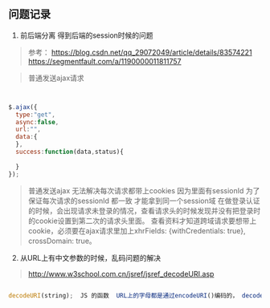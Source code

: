 ## 问题记录

1. 前后端分离 得到后端的session时候的问题 

> 参考： https://blog.csdn.net/qq_29072049/article/details/83574221
https://segmentfault.com/a/1190000011811757

> 普通发送ajax请求

```javascript


$.ajax({
  type:"get",
  async:false,
  url:"",
  data:{
  },
  success:function(data,status){
  
  }
});

```

> 普通发送ajax 无法解决每次请求都带上cookies 因为里面有sessionId 为了保证每次请求的sessionId 都一致 才能拿到同一个session域 
在做登录认证的时候，会出现请求未登录的情况，查看请求头的时候发现并没有把登录时的cookie设置到第二次的请求头里面。
查看资料才知道跨域请求要想带上cookie，必须要在ajax请求里加上xhrFields: {withCredentials: true}, crossDomain: true。


2. 从URL上有中文参数的时候，乱码问题的解决

> http://www.w3school.com.cn/jsref/jsref_decodeURI.asp

```js

decodeURI(string);  JS 的函数  URL上的字母都是通过encodeURI()编码的， decodeURI函数可以对encodeURI()编码的URI进行编码

```

